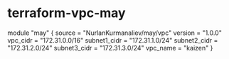 # terraform-vpc-may

module "may" {
  source  = "NurlanKurmanaliev/may/vpc"
  version = "1.0.0"
  vpc_cidr = "172.31.0.0/16"
  subnet1_cidr = "172.31.1.0/24"
  subnet2_cidr = "172.31.2.0/24"
  subnet3_cidr = "172.31.3.0/24"
  vpc_name = "kaizen"
}